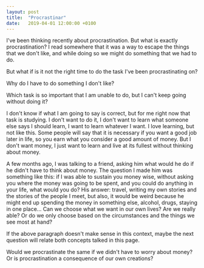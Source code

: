 ```yaml
---
layout: post
title:  "Procrastinar"
date:   2019-04-01 12:00:00 +0100
---
```


I've been thinking recently about procrastination. But what is exactly procrastination? I read somewhere that it was a way to escape the things that we don't like, and while doing so we might do something that we had to do.

But what if is it not the right time to do the task I've been procrastinating on?

Why do I have to do something I don't like?

Which task is so important that I am unable to do, but I can't keep going without doing it?

I don't know if what I am going to say is correct, but for me right now that task is studying. I don't want to do it, I don't want to learn what someone else says I should learn, I want to learn whatever I want. I love learning, but not like this. Some people will say that it is necessary if you want a good job later in life, so you earn what you consider a good amount of money. But I don't want money, I just want to learn and live at its fullest without thinking about money.

A few months ago, I was talking to a friend, asking him what would he do if he didn't have to think about money. The question I made him was something like this: if I was able to sustain you money wise, without asking you where the money was going to be spent, and you could do anything in your life, what would you do? His answer: travel, writing my own stories and the stories of the people I meet, but also, it would be weird because he might end up spending the money in something else, alcohol, drugs, staying in one place... Can we choose what we want in our own lives? Are we really able? Or do we only choose based on the circumstances and the things we see most at hand?

If the above paragraph doesn't make sense in this context, maybe the next question will relate both concepts talked in this page.

Would we procrastinate the same if we didn't have to worry about money? Or is procrastination a consequence of our own creations?

